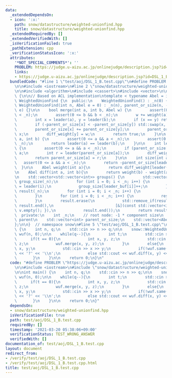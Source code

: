```yaml
---
data:
  _extendedDependsOn:
  - icon: ':x:'
    path: snow/datastructure/weighted-unionfind.hpp
    title: snow/datastructure/weighted-unionfind.hpp
  _extendedRequiredBy: []
  _extendedVerifiedWith: []
  _isVerificationFailed: true
  _pathExtension: cpp
  _verificationStatusIcon: ':x:'
  attributes:
    '*NOT_SPECIAL_COMMENTS*': ''
    PROBLEM: https://judge.u-aizu.ac.jp/onlinejudge/description.jsp?id=DSL_1_B
    links:
    - https://judge.u-aizu.ac.jp/onlinejudge/description.jsp?id=DSL_1_B
  bundledCode: "#line 1 \"test/aoj/DSL_1_B.test.cpp\"\n#define PROBLEM \"https://judge.u-aizu.ac.jp/onlinejudge/description.jsp?id=DSL_1_B\"\
    \n\n#include <iostream>\n#line 2 \"snow/datastructure/weighted-unionfind.hpp\"\
    \n\n#include <algorithm>\n#include <cassert>\n#include <vector>\n\nnamespace snow\
    \ {\n\n// Based on ACL implementation\ntemplate < typename Abel = int >\nstruct\
    \ WeightedUnionFind {\n  public:\n    WeightedUnionFind() : _n(0) {}\n    explicit\
    \ WeightedUnionFind(int n, Abel e = 0) : _n(n), parent_or_size(n, -1), diff_weight(n,\
    \ e) {}\n\n    bool merge(int a, int b, Abel w) {\n        assert(0 <= a && a\
    \ < _n);\n        assert(0 <= b && b < _n);\n        w += weight(a), w -= weight(b);\n\
    \        int x = leader(a), y = leader(b);\n        if (x == y) return false;\n\
    \        if (-parent_or_size[x] < -parent_or_size[y]) std::swap(x, y), w *= -1;\n\
    \        parent_or_size[x] += parent_or_size[y];\n        parent_or_size[y] =\
    \ x;\n        diff_weight[y] = w;\n        return true;\n    }\n\n    bool same(int\
    \ a, int b) {\n        assert(0 <= a && a < _n);\n        assert(0 <= b && b <\
    \ _n);\n        return leader(a) == leader(b);\n    }\n\n    int leader(int a)\
    \ {\n        assert(0 <= a && a < _n);\n        if (parent_or_size[a] < 0) return\
    \ a;\n        int r = leader(parent_or_size[a]);\n        diff_weight[a] += diff_weight[parent_or_size[a]];\n\
    \        return parent_or_size[a] = r;\n    }\n\n    int size(int a) {\n     \
    \   assert(0 <= a && a < _n);\n        return -parent_or_size[leader(a)];\n  \
    \  }\n\n    Abel weight(int a){\n        return diff_weight[leader(a)];\n    }\n\
    \n    Abel diff(int a, int b){\n        return weight(b) - weight(a);\n    }\n\
    \n    std::vector<std::vector<int>> groups() {\n        std::vector<int> leader_buf(_n),\
    \ group_size(_n);\n        for (int i = 0; i < _n; i++) {\n            leader_buf[i]\
    \ = leader(i);\n            group_size[leader_buf[i]]++;\n        }\n        std::vector<std::vector<int>>\
    \ result(_n);\n        for (int i = 0; i < _n; i++) {\n            result[i].reserve(group_size[i]);\n\
    \        }\n        for (int i = 0; i < _n; i++) {\n            result[leader_buf[i]].push_back(i);\n\
    \        }\n        result.erase(\n            std::remove_if(result.begin(),\
    \ result.end(),\n                           [&](const std::vector<int>& v) { return\
    \ v.empty(); }),\n            result.end());\n        return result;\n    }\n\n\
    \  private:\n    int _n;\n    // root node: -1 * component size\n    // otherwise:\
    \ parent\n    std::vector<int> parent_or_size;\n    std::vector<Abel> diff_weight;\n\
    };\n\n}  // namespace snow\n#line 5 \"test/aoj/DSL_1_B.test.cpp\"\n\nint main()\
    \ {\n    int n, q;\n    std::cin >> n >> q;\n\n    snow::WeightedUnionFind<int>\
    \ wuf(n, 0);\n\n    while(q--){\n        int t;\n        std::cin >> t;\n\n  \
    \      if(t == 0){\n            int x, y, z;\n            std::cin >> x >> y >>\
    \ z;\n            wuf.merge(x, y, z);\n        }\n        else{\n            int\
    \ x, y;\n            std::cin >> x >> y;\n            if(!wuf.same(x, y)) std::cout\
    \ << '?' << '\\n';\n            else std::cout << wuf.diff(x, y) << '\\n';\n \
    \       }\n    }\n\n    return 0;\n}\n"
  code: "#define PROBLEM \"https://judge.u-aizu.ac.jp/onlinejudge/description.jsp?id=DSL_1_B\"\
    \n\n#include <iostream>\n#include \"snow/datastructure/weighted-unionfind.hpp\"\
    \n\nint main() {\n    int n, q;\n    std::cin >> n >> q;\n\n    snow::WeightedUnionFind<int>\
    \ wuf(n, 0);\n\n    while(q--){\n        int t;\n        std::cin >> t;\n\n  \
    \      if(t == 0){\n            int x, y, z;\n            std::cin >> x >> y >>\
    \ z;\n            wuf.merge(x, y, z);\n        }\n        else{\n            int\
    \ x, y;\n            std::cin >> x >> y;\n            if(!wuf.same(x, y)) std::cout\
    \ << '?' << '\\n';\n            else std::cout << wuf.diff(x, y) << '\\n';\n \
    \       }\n    }\n\n    return 0;\n}"
  dependsOn:
  - snow/datastructure/weighted-unionfind.hpp
  isVerificationFile: true
  path: test/aoj/DSL_1_B.test.cpp
  requiredBy: []
  timestamp: '2021-03-20 05:38:06+09:00'
  verificationStatus: TEST_WRONG_ANSWER
  verifiedWith: []
documentation_of: test/aoj/DSL_1_B.test.cpp
layout: document
redirect_from:
- /verify/test/aoj/DSL_1_B.test.cpp
- /verify/test/aoj/DSL_1_B.test.cpp.html
title: test/aoj/DSL_1_B.test.cpp
---
```

